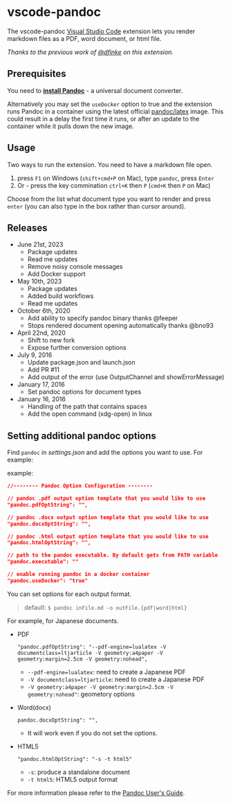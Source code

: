 # vscode-pandoc

The vscode-pandoc [Visual Studio Code](https://marketplace.visualstudio.com/items?itemName=chrischinchilla.vscode-pandoc) extension lets you render markdown files as a PDF, word document, or html file.

_Thanks to the previous work of [@dfinke](https://github.com/dfinke) on this extension._

## Prerequisites

You need to [**install Pandoc**](http://pandoc.org/installing.html) - a universal document converter.

Alternatively you may set the `useDocker` option to true and the extension runs Pandoc in a container using the latest official [pandoc/latex](https://hub.docker.com/r/pandoc/latex) image. This could result in a delay the first time it runs, or after an update to the container while it pulls down the new image.

## Usage

Two ways to run the extension. You need to have a markdown file open.

1. press `F1` on Windows (`shift+cmd+P` on Mac), type `pandoc`, press `Enter`
1. Or - press the key commination `ctrl+K` then `P` (`cmd+K` then `P` on Mac)

Choose from the list what document type you want to render and press `enter` (you can also type in the box rather than cursor around).

## Releases

* June 21st, 2023
  * Package updates
  * Read me updates
  * Remove noisy console messages
  * Add Docker support
* May 10th, 2023
  * Package updates
  * Added build workflows
  * Read me updates
* October 6th, 2020
  * Add ability to specify pandoc binary thanks @feeper
  * Stops rendered document opening automatically thanks @bno93
* April 22nd, 2020
  * Shift to new fork
  * Expose further conversion options
* July 9, 2016
  * Update package.json and launch.json
  * Add PR #11
  * Add output of the error (use OutputChannel and showErrorMessage)
* January 17, 2016
  * Set pandoc options for document types
* January 16, 2016
  * Handling of the path that contains spaces
  * Add the open command (xdg-open) in linux

## Setting additional pandoc options

Find `pandoc` in _settings.json_ and add the options you want to use. For example:

example:

```json
//-------- Pandoc Option Configuration --------

// pandoc .pdf output option template that you would like to use
"pandoc.pdfOptString": "",

// pandoc .docx output option template that you would like to use
"pandoc.docxOptString": "",

// pandoc .html output option template that you would like to use
"pandoc.htmlOptString": "",

// path to the pandoc executable. By default gets from PATH variable
"pandoc.executable": ""

// enable running pandoc in a docker container
"pandoc.useDocker": "true"
```

You can set options for each output format.

> default: `$ pandoc inFile.md -o outFile.{pdf|word|html}`

For example, for Japanese documents.

* PDF

  `"pandoc.pdfOptString": "--pdf-engine=lualatex -V documentclass=ltjarticle -V geometry:a4paper -V geometry:margin=2.5cm -V geometry:nohead",`

  * `--pdf-engine=lualatex`: need to create a Japanese PDF
  * `-V documentclass=ltjarticle`: need to create a Japanese PDF
  * `-V geometry:a4paper -V geometry:margin=2.5cm -V geometry:nohead"`: geometory options

* Word(docx)

  `pandoc.docxOptString": "",`
  * It will work even if you do not set the options.

* HTML5

  `"pandoc.htmlOptString": "-s -t html5"`

  * `-s`: produce a standalone document
  * `-t html5`: HTML5 output format

For more information please refer to the [Pandoc User's Guide](http://pandoc.org/README.html).
